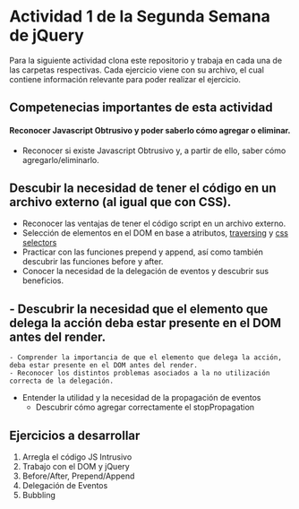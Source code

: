 # Actividad 1 de la Segunda Semana de jQuery

Para la siguiente actividad clona este repositorio y trabaja en cada una de las carpetas respectivas.
Cada ejercicio viene con su archivo, el cual contiene información relevante para poder realizar el ejercicio.

## Competenecias importantes de esta actividad

#### Reconocer Javascript Obtrusivo y poder saberlo cómo agregar o eliminar.
- Reconocer si existe Javascript Obtrusivo y, a partir de ello, saber cómo agregarlo/eliminarlo.
## Descubir la necesidad de tener el código en un archivo externo (al igual que con CSS).
- Reconocer las ventajas de tener el código script en un archivo externo.
- Selección de elementos en el DOM en base a atributos, [traversing](https://api.jquery.com/category/traversing/) y [css selectors](https://www.w3schools.com/cssref/css_selectors.asp)
- Practicar con las funciones prepend y append, así como también descubrir las funciones before y after.
- Conocer la necesidad de la delegación de eventos y descubrir sus beneficios.
## - Descubrir la necesidad que el elemento que delega la acción deba estar presente en el DOM antes del render.
	- Comprender la importancia de que el elemento que delega la acción, deba estar presente en el DOM antes del render.
	- Reconocer los distintos problemas asociados a la no utilización correcta de la delegación.
- Entender la utilidad y la necesidad de la propagación de eventos
	- Descubrir cómo agregar correctamente el stopPropagation


## Ejercicios a desarrollar

1. Arregla el código JS Intrusivo
2. Trabajo con el DOM y jQuery
3. Before/After, Prepend/Append
4. Delegación de Eventos
5. Bubbling
